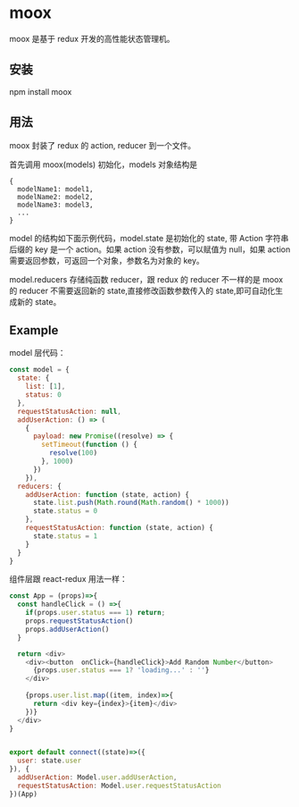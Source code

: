 # moox 
moox 是基于 redux 开发的高性能状态管理机。

## 安装
npm install moox

## 用法
moox 封装了 redux 的 action, reducer 到一个文件。

首先调用 moox(models) 初始化，models 对象结构是
```
{
  modelName1: model1,
  modelName2: model2,
  modelName3: model3,
  ...
}
```

model 的结构如下面示例代码，model.state 是初始化的 state, 带 Action 字符串后缀的 key 是一个 action。如果 action 没有参数，可以赋值为 null，如果 action 需要返回参数，可返回一个对象，参数名为对象的 key。

model.reducers 存储纯函数 reducer，跟 redux 的 reducer 不一样的是 moox 的 reducer 不需要返回新的 state,直接修改函数参数传入的 state,即可自动化生成新的 state。

## Example

model 层代码：
```js
const model = {
  state: {
    list: [1],
    status: 0
  },
  requestStatusAction: null,
  addUserAction: () => (
    {
      payload: new Promise((resolve) => {
        setTimeout(function () {
          resolve(100)
        }, 1000)
      })
    }),  
  reducers: {
    addUserAction: function (state, action) {
      state.list.push(Math.round(Math.random() * 1000))
      state.status = 0
    },
    requestStatusAction: function (state, action) {
      state.status = 1
    }
  }
}

```

组件层跟 react-redux 用法一样：
```js
const App = (props)=>{  
  const handleClick = () =>{
    if(props.user.status === 1) return;
    props.requestStatusAction()    
    props.addUserAction()  
  }

  return <div>
    <div><button  onClick={handleClick}>Add Random Number</button>    
      {props.user.status === 1? 'loading...' : ''}
    </div>
    
    {props.user.list.map((item, index)=>{
      return <div key={index}>{item}</div>
    })}
  </div>
}


export default connect((state)=>({
  user: state.user
}), {
  addUserAction: Model.user.addUserAction,
  requestStatusAction: Model.user.requestStatusAction
})(App)

```
